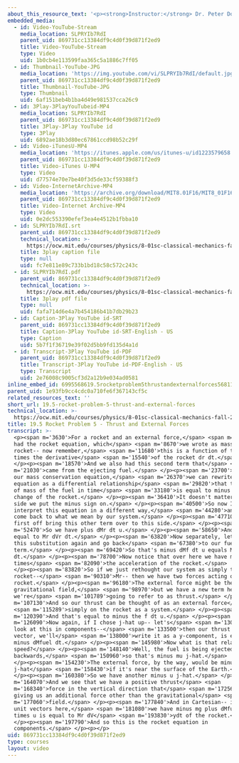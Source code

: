 ```yaml
---
about_this_resource_text: '<p><strong>Instructor:</strong> Dr. Peter Dourmashkin</p>'
embedded_media:
  - id: Video-YouTube-Stream
    media_location: SLPRYIb7RdI
    parent_uid: 869731cc13384df9c4d0f39d871f2ed9
    title: Video-YouTube-Stream
    type: Video
    uid: 1b0cb4e113599faa365c5a1886c7ff05
  - id: Thumbnail-YouTube-JPG
    media_location: 'https://img.youtube.com/vi/SLPRYIb7RdI/default.jpg'
    parent_uid: 869731cc13384df9c4d0f39d871f2ed9
    title: Thumbnail-YouTube-JPG
    type: Thumbnail
    uid: 6af151beb4b1ba4d49e981537cca26c9
  - id: 3Play-3PlayYouTubeid-MP4
    media_location: SLPRYIb7RdI
    parent_uid: 869731cc13384df9c4d0f39d871f2ed9
    title: 3Play-3Play YouTube id
    type: 3Play
    uid: 6892ae18b3d80ec67861ccd98b52c29f
  - id: Video-iTunesU-MP4
    media_location: 'https://itunes.apple.com/us/itunes-u/id1223579658'
    parent_uid: 869731cc13384df9c4d0f39d871f2ed9
    title: Video-iTunes U-MP4
    type: Video
    uid: d77574e70e7be40f3d5de33cf59388f3
  - id: Video-InternetArchive-MP4
    media_location: 'https://archive.org/download/MIT8.01F16/MIT8_01F16_L19v05_360p.mp4'
    parent_uid: 869731cc13384df9c4d0f39d871f2ed9
    title: Video-Internet Archive-MP4
    type: Video
    uid: 0e2dc553390efef3ea4e4512b1fbba10
  - id: SLPRYIb7RdI.srt
    parent_uid: 869731cc13384df9c4d0f39d871f2ed9
    technical_location: >-
      https://ocw.mit.edu/courses/physics/8-01sc-classical-mechanics-fall-2016/week-6-continuous-mass-transfer/19.5-rocket-problem-5-thrust-and-external-forces/19.5-rocket-problem-5-thrust-and-external-forces/SLPRYIb7RdI.srt
    title: 3play caption file
    type: null
    uid: fc7e811e89c733b1bd18c58c572c243c
  - id: SLPRYIb7RdI.pdf
    parent_uid: 869731cc13384df9c4d0f39d871f2ed9
    technical_location: >-
      https://ocw.mit.edu/courses/physics/8-01sc-classical-mechanics-fall-2016/week-6-continuous-mass-transfer/19.5-rocket-problem-5-thrust-and-external-forces/19.5-rocket-problem-5-thrust-and-external-forces/SLPRYIb7RdI.pdf
    title: 3play pdf file
    type: null
    uid: fafa714d6e4a7b454186b41b7db29b23
  - id: Caption-3Play YouTube id-SRT
    parent_uid: 869731cc13384df9c4d0f39d871f2ed9
    title: Caption-3Play YouTube id-SRT-English - US
    type: Caption
    uid: 5b7f1f36719e39f02d5bb9fd135d4a1d
  - id: Transcript-3Play YouTube id-PDF
    parent_uid: 869731cc13384df9c4d0f39d871f2ed9
    title: Transcript-3Play YouTube id-PDF-English - US
    type: Transcript
    uid: 2e76008c9005cf3d2a12b9e034ad0581
inline_embed_id: 6995568619.5rocketproblem5thrustandexternalforces56811068
parent_uid: 1e93fb9cc4cdc0a710fe6f367143cf5c
related_resources_text: ''
short_url: 19.5-rocket-problem-5-thrust-and-external-forces
technical_location: >-
  https://ocw.mit.edu/courses/physics/8-01sc-classical-mechanics-fall-2016/week-6-continuous-mass-transfer/19.5-rocket-problem-5-thrust-and-external-forces/19.5-rocket-problem-5-thrust-and-external-forces
title: 19.5 Rocket Problem 5 - Thrust and External Forces
transcript: >-
  <p><span m='3630'>For a rocket and an external force,</span> <span m='6720'>we
  had the rocket equation, which</span> <span m='8670'>we wrote as mass of the
  rocket-- now remember,</span> <span m='11680'>this is a function of time--
  times the derivative</span> <span m='15540'>of the rocket dr dt.</span>
  </p><p><span m='18570'>And we also had this second term that</span> <span
  m='21030'>came from the ejecting fuel.</span> </p><p><span m='23700'>Now from
  our mass conservation equation,</span> <span m='26370'>we can rewrite this
  equation as a differential relationship</span> <span m='29820'>that the change
  of mass of the fuel in time</span> <span m='33180'>is equal to minus the
  change of the rocket.</span> </p><p><span m='36410'>It doesn't matter which
  side we put the minus sign on.</span> </p><p><span m='40500'>So now I want to
  interpret this equation in a different way,</span> <span m='44280'>and it will
  come back to what we mean by our system.</span> </p><p><span m='47710'>Let's
  first off bring this other term over to this side.</span> </p><p><span
  m='52470'>So we have plus dMr dt u.</span> </p><p><span m='58650'>And that's
  equal to Mr dVr dt.</span> </p><p><span m='63820'>Now separately, let's make
  this substitution again and go back</span> <span m='67380'>to our fuel
  term.</span> </p><p><span m='69420'>So that's minus dMf dt u equals Mr dVr
  dt.</span> </p><p><span m='78700'>Now notice that over here we have mass
  times</span> <span m='82090'>the acceleration of the rocket.</span>
  </p><p><span m='83820'>So if we just rethought our system as simply the
  rocket--</span> <span m='90310'>Mr-- then we have two forces acting on the
  rocket.</span> </p><p><span m='96180'>The external force might be the
  gravitational field,</span> <span m='98970'>but we have a new term here which
  we're</span> <span m='101789'>going to refer to as thrust.</span> </p><p><span
  m='107130'>And so our thrust can be thought of as an external force</span>
  <span m='115289'>simply on the rocket as a system.</span> </p><p><span
  m='120390'>And that's equal to minus the f dt u.</span> </p><p><span
  m='126090'>Now again, if I chose j-hat up-- let's</span> <span m='130139'>just
  look at this in components--</span> <span m='133500'>then our thrust as a
  vector, we'll</span> <span m='138000'>write it as a y-component, is equal to
  minus dMfuel dt.</span> </p><p><span m='145980'>Now what is that relative
  speed?</span> </p><p><span m='148140'>Well, the fuel is being ejected
  backwards,</span> <span m='150960'>so that's minus mu j-hat.</span>
  </p><p><span m='154230'>The external force, by the way, would be minus mg
  j-hat</span> <span m='158430'>if it's near the surface of the Earth.</span>
  </p><p><span m='160380'>So we have another minus u j-hat.</span> </p><p><span
  m='164070'>And we see that we have a positive thrust</span> <span
  m='168340'>force in the vertical direction that</span> <span m='172560'>is
  giving us an additional force other than the gravitational</span> <span
  m='177060'>field.</span> </p><p><span m='177840'>And in Cartesian-- in our
  unit vectors here,</span> <span m='181080'>we have minus mg plus dMfuel dt
  times u is equal to Mr dV</span> <span m='193830'>ydt of the rocket.</span>
  </p><p><span m='197790'>And so this is the rocket equation in
  components.</span> </p><p></p>
uid: 869731cc13384df9c4d0f39d871f2ed9
type: courses
layout: video
---
```

